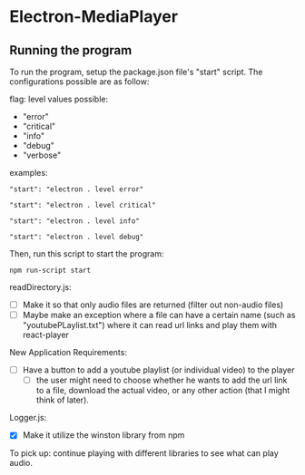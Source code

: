 # Electron-MediaPlayer


## Running the program
To run the program, setup the package.json file's "start" script. The configurations possible are as follow:

flag: level
values possible:

- "error"
- "critical"
- "info"
- "debug"
- "verbose"

examples:
```
"start": "electron . level error"

"start": "electron . level critical"

"start": "electron . level info"

"start": "electron . level debug"
```

Then, run this script to start the program:

```
npm run-script start
```


readDirectory.js:

- [ ] Make it so that only audio files are returned (filter out non-audio files)
- [ ] Maybe make an exception where a file can have a certain name (such as "youtubePLaylist.txt") where it can read url links and play them with react-player

New Application Requirements:

- [ ] Have a button to add a youtube playlist (or individual video) to the player
    - [ ] the user might need to choose whether he wants to add the url link to a file, download the actual video, or any other action (that I might think of later).

Logger.js:

- [x] Make it utilize the winston library from npm

        
To pick up: 
    continue playing with different libraries to see what can play audio.
